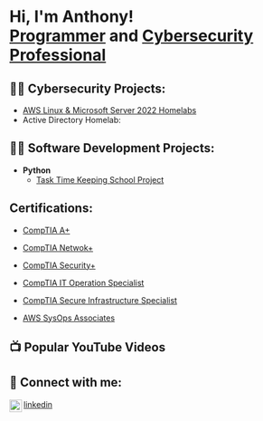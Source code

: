 <h1>Hi, I'm Anthony! <br/><a href="https://github.com/anthonymiranda">Programmer</a> and <a href="http://www.linkedin.com/in/anthony-m-0b5489284">Cybersecurity Professional</a>

<h2>👨‍💻 Cybersecurity Projects:</h2>

  - [AWS Linux & Microsoft Server 2022 Homelabs](https://github.com/Anthonymiranda/AWS-Homelab/tree/main)
  -  Active Directory Homelab: 
     
<h2>👨‍💻 Software Development Projects:</h2>

- <b>Python</b>
  - [Task Time Keeping School Project](https://github.com/Anthonymiranda/Python-Time-Keeping-Project/tree/main)
    
 
<h2> Certifications:</h2>

- [CompTIA A+](https://www.certmetrics.com/comptia/public/download_e_cert.aspx?cert=4C549BB31D856B06B448FF7846990EFFO59E604F01907E968A4D937271C67E0B5)

- [CompTIA Netwok+](https://www.certmetrics.com/comptia/public/download_e_cert.aspx?cert=FDBD47E0938C5820966CD0B5C68B42AFO5746BBC83AE32D1C286E201DB2BA6FFB)

- [CompTIA Security+](https://www.certmetrics.com/comptia/public/download_e_cert.aspx?cert=69F5FD26EC30E93394C321C1E5FE9C11OD50083531F1D17A29915155DA248512C)

- [CompTIA IT Operation Specialist](https://www.credly.com/badges/c36dbb62-b44a-4dc8-820e-f5ae1e764b52/linked_in_profile)

- [CompTIA Secure Infrastructure Specialist](https://www.credly.com/badges/c42b7c4a-c364-4b9d-a9c2-abae0b214260/linked_in_profile)

- [AWS SysOps Associates](https://www.credly.com/badges/91768c59-1c2d-4619-9673-d40eb1e90f38/public_url)
  
<h2>📺 Popular YouTube Videos</h2>


<h2> 🤳 Connect with me:</h2>

<img align="left" alt="anthonymiranda | LinkedIn" width="22px" src="https://cdn.jsdelivr.net/npm/simple-icons@v3/icons/linkedin.svg" />[linkedin](http://www.linkedin.com/in/anthony-m-0b5489284)
